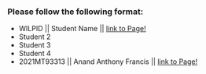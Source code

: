 ### Please follow the following format: ###

* WILPID ||     Student Name ||        [link to Page!](http://google.com)
* Student 2
* Student 3
* Student 4
* 2021MT93313 || Anand Anthony Francis || [link to Page!](https://anandanthonybits.github.io/)
